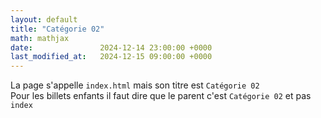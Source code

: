 ```yaml
---
layout: default
title: "Catégorie 02"
math: mathjax
date:               2024-12-14 23:00:00 +0000
last_modified_at:   2024-12-15 09:00:00 +0000
---
```


La page s'appelle `index.html` mais son titre est ``Catégorie 02``  
Pour les billets enfants il faut dire que le parent c'est ``Catégorie 02`` et pas `index`
